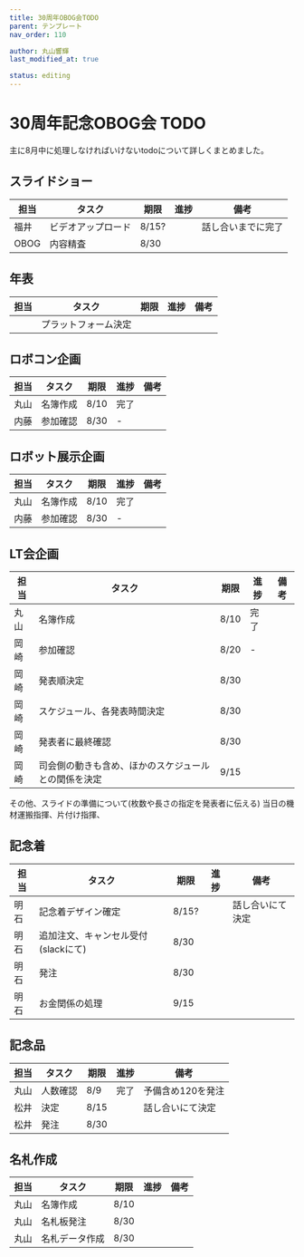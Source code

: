 ```yaml
---
title: 30周年OBOG会TODO
parent: テンプレート
nav_order: 110

author: 丸山響輝
last_modified_at: true

status: editing
---
```


# 30周年記念OBOG会 TODO
主に8月中に処理しなければいけないtodoについて詳しくまとめました。

## スライドショー

|担当|タスク|期限|進捗|備考|
|---|---|---|---|---|
|福井|ビデオアップロード|8/15?||話し合いまでに完了|
|OBOG|内容精査|8/30|||

## 年表

|担当|タスク|期限|進捗|備考|
|---|---|---|---|---|
||プラットフォーム決定||||

## ロボコン企画

|担当|タスク|期限|進捗|備考|
|---|---|---|---|---|
|丸山|名簿作成|8/10|完了||
|内藤|参加確認|8/30|-||

## ロボット展示企画

|担当|タスク|期限|進捗|備考|
|---|---|---|---|---|
|丸山|名簿作成|8/10|完了||
|内藤|参加確認|8/30|-||

## LT会企画

|担当|タスク|期限|進捗|備考|
|---|---|---|---|---|
|丸山|名簿作成|8/10|完了||
|岡崎|参加確認|8/20|-||
|岡崎|発表順決定|8/30|||
|岡崎|スケジュール、各発表時間決定|8/30|||
|岡崎|発表者に最終確認|8/30|||
|岡崎|司会側の動きも含め、ほかのスケジュールとの関係を決定|9/15|||

その他、スライドの準備について(枚数や長さの指定を発表者に伝える)
当日の機材運搬指揮、片付け指揮、

## 記念着

|担当|タスク|期限|進捗|備考|
|---|---|---|---|---|
|明石|記念着デザイン確定|8/15?||話し合いにて決定|
|明石|追加注文、キャンセル受付(slackにて)|8/30||
|明石|発注|8/30|||
|明石|お金関係の処理|9/15|||

## 記念品

|担当|タスク|期限|進捗|備考|
|---|---|---|---|---|
|丸山|人数確認|8/9|完了|予備含め120を発注|
|松井|決定|8/15||話し合いにて決定|
|松井|発注|8/30|||

## 名札作成

|担当|タスク|期限|進捗|備考|
|---|---|---|---|---|
|丸山|名簿作成|8/10|||
|丸山|名札板発注|8/30|||
|丸山|名札データ作成|8/30|||

## 
